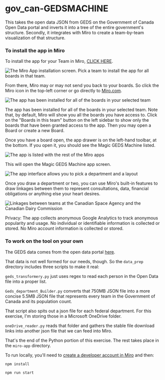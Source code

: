 # gov_can-GEDSMACHINE
This takes the open data JSON from GEDS on the Government of Canada Open Data portal and inverts it into a tree of the entire government's structure. Secondly, it integrates with Miro to create a team-by-team visualization of that structure.


### To install the app in Miro
To install the app for your Team in Miro, [CLICK HERE](https://miro.com/oauth/authorize/?response_type=code&client_id=3458764547523651394&redirect_uri=%2Fconfirm-app-install%2F). 

![The Miro App installation screen. Pick a team to install the app for all boards in that team.](screenshots/permissions.png "The Miro App installation screen")

From there, Miro may or may not send you back to your boards. So click the Miro icon in the top-left corner or go directly to [Miro.com](https://www.miro.com).

![The app has been installed for all of the boards in your selected team](screenshots/boards.png "The Miro board picking screen")

The app has been installed for all of the boards in your selected team. Note that, by default, Miro will show you all the boards you have access to. Click on the "Boards in this team" button on the left sidebar to show only the boards that have been granted access to the app. Then you may open a Board or create a new Board.

Once you have a board open, the app drawer is on the left-hand toolbar, at the bottom. If you open it, you should see the Magic GEDS Machine listed. 

![The app is listed with the rest of the Miro apps](screenshots/apps.png "The Miro board picking screen")

This will open the Magic GEDS Machine app screen. 

![The app interface allows you to pick a department and a layout](screenshots/app_screen.png "The app interface allows you to pick a department and a layout")

Once you draw a department or two, you can use Miro's built-in features to draw linkages between them to represent consultations, data, financial obligations or anything else your heart desires.

![Linkages between teams at the Canadian Space Agency and the Canadian Dairy Commission](screenshots/draw.png "Linkages between teams at the Canadian Space Agency and the Canadian Dairy Commission")

Privacy: The app collects anonymous Google Analytics to track anonymous popularity and usage. No individual or identifiable information is collected or stored. No Miro account information is collected or stored.

### To work on the tool on your own
The GEDS data comes from the open data portal [here](https://api.geds-sage.gc.ca/GEDS20/dist/opendata/gedsOpenDataJson.zip).

That data is not well formed for our needs, though. So the ```data_prep``` directory includes three scripts to make it real:

```geds_transformery.py``` just uses regex to read each person in the Open Data file into a proper list.

```Geds_department_Builder.py``` converts that 750MB JSON file into a more concise 5.5MB JSON file that represents every team in the Government of Canada and its population count.

That script also spits out a json file for each federal department. For this exercise, I'm storing those in a Microsoft OneDrive folder.

```oneDrive_reader.py``` reads that folder and gathers the stable file download links into another json file that we can feed into Miro.

That's the end of the Python portion of this exercise. The rest takes place in the ```miro-app``` directory.

To run locally, you'll need to [create a developer account in Miro](https://developers.miro.com/docs/task-3-run-your-first-app-in-miro) and then:

```npm install```

```npm run start```


